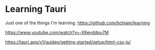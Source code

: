# Learning Tauri

Just one of the things I'm learning. <https://github.com/hchiam/learning>

<https://www.youtube.com/watch?v=-X8evddpu7M>

<https://tauri.app/v1/guides/getting-started/setup/html-css-js/>

